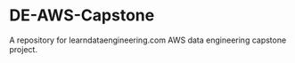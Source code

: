 # DE-AWS-Capstone
 A repository for learndataengineering.com AWS data engineering capstone project.
